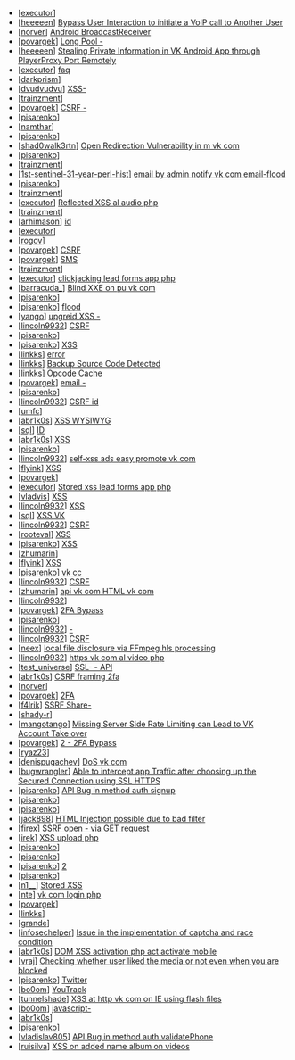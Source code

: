 * [[executor](https://hackerone.com/executor)] [                                                                         ](https://hackerone.com/reports/363809)
* [[heeeeen](https://hackerone.com/heeeeen)] [Bypass User Interaction to initiate a VoIP call to Another User](https://hackerone.com/reports/386144)
* [[norver](https://hackerone.com/norver)] [       Android              BroadcastReceiver                                                                                          ](https://hackerone.com/reports/394332)
* [[povargek](https://hackerone.com/povargek)] [                          Long Pool                                          -                          ](https://hackerone.com/reports/337734)
* [[heeeeen](https://hackerone.com/heeeeen)] [Stealing Private Information in VK Android App through PlayerProxy Port Remotely](https://hackerone.com/reports/292761)
* [[executor](https://hackerone.com/executor)] [                          faq ](https://hackerone.com/reports/370629)
* [[darkprism](https://hackerone.com/darkprism)] [                                                     ](https://hackerone.com/reports/369063)
* [[dvudvudvu](https://hackerone.com/dvudvudvu)] [XSS-                                      ](https://hackerone.com/reports/375886)
* [[trainzment](https://hackerone.com/trainzment)] [                                             ](https://hackerone.com/reports/364095)
* [[povargek](https://hackerone.com/povargek)] [      CSRF                                                     -         ](https://hackerone.com/reports/315524)
* [[pisarenko](https://hackerone.com/pisarenko)] [                                              ](https://hackerone.com/reports/317985)
* [[namthar](https://hackerone.com/namthar)] [                                                                         ](https://hackerone.com/reports/350939)
* [[pisarenko](https://hackerone.com/pisarenko)] [                                                                         ](https://hackerone.com/reports/106179)
* [[shad0walk3rtn](https://hackerone.com/shad0walk3rtn)] [Open Redirection Vulnerability in m vk com](https://hackerone.com/reports/347645)
* [[pisarenko](https://hackerone.com/pisarenko)] [                                                                    ](https://hackerone.com/reports/92113)
* [[trainzment](https://hackerone.com/trainzment)] [                             ](https://hackerone.com/reports/341675)
* [[1st-sentinel-31-year-perl-hist](https://hackerone.com/1st-sentinel-31-year-perl-hist)] [         email           by admin notify vk com  email-flood](https://hackerone.com/reports/344223)
* [[pisarenko](https://hackerone.com/pisarenko)] [                                        ](https://hackerone.com/reports/227781)
* [[trainzment](https://hackerone.com/trainzment)] [                                           ](https://hackerone.com/reports/341637)
* [[executor](https://hackerone.com/executor)] [Reflected XSS   al audio php](https://hackerone.com/reports/334691)
* [[trainzment](https://hackerone.com/trainzment)] [                                                 ](https://hackerone.com/reports/216289)
* [[arhimason](https://hackerone.com/arhimason)] [            id                  ](https://hackerone.com/reports/331040)
* [[executor](https://hackerone.com/executor)] [                                          ](https://hackerone.com/reports/321594)
* [[rogov](https://hackerone.com/rogov)] [                                                          ](https://hackerone.com/reports/330378)
* [[povargek](https://hackerone.com/povargek)] [CSRF                                                          ](https://hackerone.com/reports/301631)
* [[povargek](https://hackerone.com/povargek)] [                                              SMS                                   ](https://hackerone.com/reports/301572)
* [[trainzment](https://hackerone.com/trainzment)] [                                                  ](https://hackerone.com/reports/319674)
* [[executor](https://hackerone.com/executor)] [clickjacking   lead forms app php](https://hackerone.com/reports/294334)
* [[barracuda_](https://hackerone.com/barracuda_)] [Blind XXE on pu vk com](https://hackerone.com/reports/296622)
* [[pisarenko](https://hackerone.com/pisarenko)] [                          ](https://hackerone.com/reports/92271)
* [[pisarenko](https://hackerone.com/pisarenko)] [           flood                     ](https://hackerone.com/reports/249786)
* [[yango](https://hackerone.com/yango)] [                     upgreid                                              XSS -             ](https://hackerone.com/reports/316946)
* [[lincoln9932](https://hackerone.com/lincoln9932)] [CSRF                                       ](https://hackerone.com/reports/307382)
* [[pisarenko](https://hackerone.com/pisarenko)] [                                        ](https://hackerone.com/reports/246085)
* [[pisarenko](https://hackerone.com/pisarenko)] [XSS                         ](https://hackerone.com/reports/261966)
* [[linkks](https://hackerone.com/linkks)] [error](https://hackerone.com/reports/309594)
* [[linkks](https://hackerone.com/linkks)] [Backup Source Code Detected](https://hackerone.com/reports/309537)
* [[linkks](https://hackerone.com/linkks)] [Opcode Cache](https://hackerone.com/reports/308355)
* [[povargek](https://hackerone.com/povargek)] [                             email                                     -           ](https://hackerone.com/reports/223172)
* [[pisarenko](https://hackerone.com/pisarenko)] [                                                                                   ](https://hackerone.com/reports/300622)
* [[lincoln9932](https://hackerone.com/lincoln9932)] [CSRF                                         id                                              ](https://hackerone.com/reports/288540)
* [[umfc](https://hackerone.com/umfc)] [                                          ](https://hackerone.com/reports/107664)
* [[abr1k0s](https://hackerone.com/abr1k0s)] [         XSS                               WYSIWYG](https://hackerone.com/reports/274112)
* [[sql](https://hackerone.com/sql)] [                                          ID           ](https://hackerone.com/reports/270119)
* [[abr1k0s](https://hackerone.com/abr1k0s)] [         XSS                                  ](https://hackerone.com/reports/273960)
* [[pisarenko](https://hackerone.com/pisarenko)] [                                  ](https://hackerone.com/reports/261764)
* [[lincoln9932](https://hackerone.com/lincoln9932)] [self-xss ads easy promote vk com](https://hackerone.com/reports/293581)
* [[flyink](https://hackerone.com/flyink)] [XSS                                           ](https://hackerone.com/reports/292997)
* [[povargek](https://hackerone.com/povargek)] [                                                                             ](https://hackerone.com/reports/207062)
* [[executor](https://hackerone.com/executor)] [Stored xss   lead forms app php](https://hackerone.com/reports/283539)
* [[vladvis](https://hackerone.com/vladvis)] [XSS                   ](https://hackerone.com/reports/281851)
* [[lincoln9932](https://hackerone.com/lincoln9932)] [XSS         ](https://hackerone.com/reports/273365)
* [[sql](https://hackerone.com/sql)] [         XSS         VK](https://hackerone.com/reports/266072)
* [[lincoln9932](https://hackerone.com/lincoln9932)] [CSRF                                                ](https://hackerone.com/reports/252324)
* [[rooteval](https://hackerone.com/rooteval)] [XSS                     ](https://hackerone.com/reports/269940)
* [[pisarenko](https://hackerone.com/pisarenko)] [XSS                  ](https://hackerone.com/reports/262010)
* [[zhumarin](https://hackerone.com/zhumarin)] [                                        ](https://hackerone.com/reports/219715)
* [[flyink](https://hackerone.com/flyink)] [XSS                                 ](https://hackerone.com/reports/264445)
* [[pisarenko](https://hackerone.com/pisarenko)] [                                     vk cc](https://hackerone.com/reports/212046)
* [[lincoln9932](https://hackerone.com/lincoln9932)] [CSRF                                                ](https://hackerone.com/reports/250386)
* [[zhumarin](https://hackerone.com/zhumarin)] [api vk com              HTML                          vk com](https://hackerone.com/reports/219657)
* [[lincoln9932](https://hackerone.com/lincoln9932)] [                                                        ](https://hackerone.com/reports/247072)
* [[povargek](https://hackerone.com/povargek)] [      2FA Bypass](https://hackerone.com/reports/179421)
* [[pisarenko](https://hackerone.com/pisarenko)] [                                                    ](https://hackerone.com/reports/242408)
* [[lincoln9932](https://hackerone.com/lincoln9932)] [                                                -                  ](https://hackerone.com/reports/223597)
* [[lincoln9932](https://hackerone.com/lincoln9932)] [CSRF                         ](https://hackerone.com/reports/230688)
* [[neex](https://hackerone.com/neex)] [local file disclosure via FFmpeg hls processing](https://hackerone.com/reports/226756)
* [[lincoln9932](https://hackerone.com/lincoln9932)] [                                                                         https  vk com al video php](https://hackerone.com/reports/211072)
* [[test_universe](https://hackerone.com/test_universe)] [        SSL-                                                     -         API                                 ](https://hackerone.com/reports/215326)
* [[abr1k0s](https://hackerone.com/abr1k0s)] [CSRF                             framing                            2fa](https://hackerone.com/reports/90165)
* [[norver](https://hackerone.com/norver)] [                                                                                                                                  ](https://hackerone.com/reports/219171)
* [[povargek](https://hackerone.com/povargek)] [                    2FA](https://hackerone.com/reports/167121)
* [[f4lrik](https://hackerone.com/f4lrik)] [SSRF      Share-     ](https://hackerone.com/reports/197365)
* [[shady-r](https://hackerone.com/shady-r)] [                                                             ](https://hackerone.com/reports/208654)
* [[mangotango](https://hackerone.com/mangotango)] [Missing Server Side Rate Limiting can Lead to VK Account Take over ](https://hackerone.com/reports/202740)
* [[povargek](https://hackerone.com/povargek)] [      2  -                    2FA Bypass](https://hackerone.com/reports/163834)
* [[ryaz23](https://hackerone.com/ryaz23)] [                                                                  ](https://hackerone.com/reports/196937)
* [[denispugachev](https://hackerone.com/denispugachev)] [                    DoS              vk com        ](https://hackerone.com/reports/183352)
* [[bugwrangler](https://hackerone.com/bugwrangler)] [Able to intercept app Traffic after choosing up the Secured Connection using SSL HTTPS ](https://hackerone.com/reports/64731)
* [[pisarenko](https://hackerone.com/pisarenko)] [API Bug in method auth signup                                      ](https://hackerone.com/reports/107877)
* [[pisarenko](https://hackerone.com/pisarenko)] [                                                                       ](https://hackerone.com/reports/106806)
* [[pisarenko](https://hackerone.com/pisarenko)] [                                                                                ](https://hackerone.com/reports/67317)
* [[jack898](https://hackerone.com/jack898)] [HTML Injection possible due to bad filter](https://hackerone.com/reports/198907)
* [[firex](https://hackerone.com/firex)] [SSRF open - via GET request](https://hackerone.com/reports/180527)
* [[irek](https://hackerone.com/irek)] [XSS  upload php](https://hackerone.com/reports/142135)
* [[pisarenko](https://hackerone.com/pisarenko)] [                                               ](https://hackerone.com/reports/65966)
* [[pisarenko](https://hackerone.com/pisarenko)] [                                                     ](https://hackerone.com/reports/72775)
* [[pisarenko](https://hackerone.com/pisarenko)] [                                           2](https://hackerone.com/reports/193759)
* [[pisarenko](https://hackerone.com/pisarenko)] [                                           ](https://hackerone.com/reports/193419)
* [[n1__](https://hackerone.com/n1__)] [Stored XSS                   ](https://hackerone.com/reports/181823)
* [[nte](https://hackerone.com/nte)] [vk com login php ](https://hackerone.com/reports/116764)
* [[povargek](https://hackerone.com/povargek)] [                                                                                              ](https://hackerone.com/reports/148467)
* [[linkks](https://hackerone.com/linkks)] [    ](https://hackerone.com/reports/117902)
* [[grande](https://hackerone.com/grande)] [                                                ](https://hackerone.com/reports/93020)
* [[infosechelper](https://hackerone.com/infosechelper)] [Issue in the implementation of captcha and race condition](https://hackerone.com/reports/67562)
* [[abr1k0s](https://hackerone.com/abr1k0s)] [DOM XSS   activation php act activate mobile](https://hackerone.com/reports/146939)
* [[vraj](https://hackerone.com/vraj)] [Checking whether user liked the media or not even when you are blocked ](https://hackerone.com/reports/111417)
* [[pisarenko](https://hackerone.com/pisarenko)] [           Twitter                                              ](https://hackerone.com/reports/71337)
* [[bo0om](https://hackerone.com/bo0om)] [                                                             YouTrack](https://hackerone.com/reports/114476)
* [[tunnelshade](https://hackerone.com/tunnelshade)] [XSS at http  vk com on IE using flash files](https://hackerone.com/reports/66121)
* [[bo0om](https://hackerone.com/bo0om)] [                       javascript-                                                                ](https://hackerone.com/reports/80298)
* [[abr1k0s](https://hackerone.com/abr1k0s)] [                                  ](https://hackerone.com/reports/65330)
* [[pisarenko](https://hackerone.com/pisarenko)] [                                             ](https://hackerone.com/reports/66235)
* [[vladislav805](https://hackerone.com/vladislav805)] [API Bug in method auth validatePhone](https://hackerone.com/reports/64963)
* [[ruisilva](https://hackerone.com/ruisilva)] [XSS on added name album on videos ](https://hackerone.com/reports/65324)
